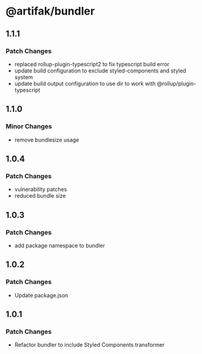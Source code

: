 # @artifak/bundler

## 1.1.1

### Patch Changes

- replaced rollup-plugin-typescript2 to fix typescript build error
- update build configuration to exclude styled-components and styled system
- update build output configuration to use dir to work with @rollup/plugin-typescript

## 1.1.0

### Minor Changes

- remove bundlesize usage

## 1.0.4

### Patch Changes

- vulnerability patches
- reduced bundle size

## 1.0.3

### Patch Changes

- add package namespace to bundler

## 1.0.2

### Patch Changes

- Update package.json

## 1.0.1

### Patch Changes

- Refactor bundler to include Styled Components transformer
